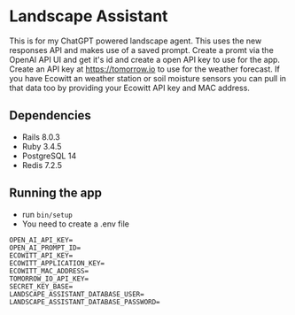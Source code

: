 # Landscape Assistant
This is for my ChatGPT powered landscape agent.
This uses the new responses API and makes use of a saved prompt.
Create a promt via the OpenAI API UI and get it's id and create a
open API key to use for the app.
Create an API key at https://tomorrow.io to use for the weather
forecast.
If you have Ecowitt an weather station or soil moisture sensors you
can pull in that data too by providing your Ecowitt API key and
MAC address.

## Dependencies
* Rails 8.0.3
* Ruby 3.4.5
* PostgreSQL 14
* Redis 7.2.5

## Running the app
* run `bin/setup`
* You need to create a .env file

``` env
OPEN_AI_API_KEY=
OPEN_AI_PROMPT_ID=
ECOWITT_API_KEY=
ECOWITT_APPLICATION_KEY=
ECOWITT_MAC_ADDRESS=
TOMORROW_IO_API_KEY=
SECRET_KEY_BASE=
LANDSCAPE_ASSISTANT_DATABASE_USER=
LANDSCAPE_ASSISTANT_DATABASE_PASSWORD=
